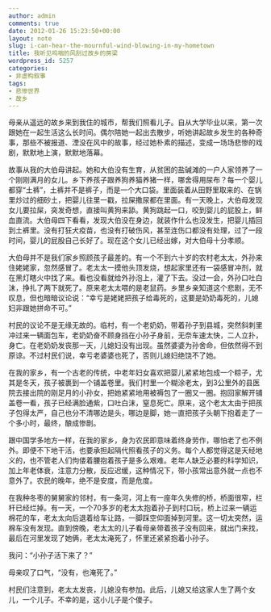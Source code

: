 ```yaml
---
author: admin
comments: true
date: 2012-01-26 15:23:50+00:00
layout: note
slug: i-can-hear-the-mournful-wind-blowing-in-my-hometown
title: 我听见呜咽的风刮过故乡的房梁
wordpress_id: 5257
categories:
- 非虚构叙事
tags:
- 悲惨世界
- 故乡
---
```


母亲从遥远的故乡来到我住的城市，帮我们照看儿子。自从大学毕业以来，第一次跟她在一起生活这么长时间。偶尔陪她一起出去散步，听她讲起故乡发生的各种奇事，那些不被报道、湮没在风中的故事，经过她朴素的描述，变成一场场悲惨的戏剧，默默地上演，默默地落幕。

故事从我的大伯母讲起。她和大伯没有生育，从贫困的盐碱滩的一户人家领养了一个刚刚满月的女儿。乡下养孩子跟养狗养猫养猪一样，哪舍得用尿布？每一个婴儿都穿“土裤”，土裤并不是裤子，而是一个大口袋。里面装着从田野里取来的、在锅里炒过的细砂土，把婴儿往里一戳，拉屎撒尿都在里面。有一天晚上，大伯母发现女儿要拉屎，突发奇想，直接叫黄狗来舔。黄狗跳起一口，咬到婴儿的屁股上，鲜血直流。大伯母四下看看，发现大伯没在身边，就装作什么也没发生，把婴儿插回到土裤里。没有打狂犬疫苗，也没有打破伤风，甚至连伤口都没有处理，过了一段时间，婴儿的屁股自己长好了。现在这个女儿已经出嫁，对大伯母十分孝顺。

大伯母并不是我们家乡照顾孩子最差的。有一个不到六十岁的农村老太太，外孙来住姥姥家，忽然感冒了。老太太一摸他头顶发烧，想起家里还有一袋感冒冲剂，就在黑灯瞎火中找了来。看也没看就给外孙泡上，灌了下去。没过一会，外孙口吐白沫，挣扎了两下就死了。原来老太太喂的是老鼠药。乡里乡亲知道这个悲剧，无不叹息，但也暗暗议论说：“幸亏是姥姥把孩子给毒死的，这要是奶奶毒死的，儿媳妇非跟她拼命不可。”

村民的议论不是无缘无故的。临村，有一个老奶奶，带着孙子到县城，突然斜刺里冲过来一辆面包车，老奶奶奋不顾身挡在小孙子身前，无奈车速太快，二人立扑，身亡。在老奶奶发丧那一天，儿媳妇没有出现。虽然婆婆为孙舍命，但依然得不到原谅。不过村民们说，幸亏老婆婆也死了，否则儿媳妇绝饶不了她。

在我的家乡，有一个古老的传统，中老年妇女喜欢把婴儿紧紧地包成一个粽子，尤其是冬天，孩子被裹到一个铺盖卷里。我们村里一个糊涂老太，到3公里外的县医院去接出院的刚足月的小孙女，把她紧紧地用被褥包了一圈又一圈。抱回家解开铺盖卷一看，孩子已经满脸通紫，口吐白沫，窒息死亡。原来，这个老太太由于把孩子包得太严，自己也分不清哪边是头，哪边是脚，她一直把孩子头朝下抱着走了一个多小时，最终，酿成惨剧。

跟中国学多地方一样，在我的家乡，身为农民即意味着终身劳作，哪怕老了也不例外。即便不下地干活，也要承担起隔代照看孩子的义务。每个人都觉得这是天经地义的，也不管老人们佝偻着腰抱着孩子是多么艰难。老年人缺乏必要的科学知识，加上年老体衰，注意力分散，反应迟缓，这种情况下，带小孩常出意外就一点也不意外了。农民的晚年，绝不是安度，而是危度。

在我种冬枣的舅舅家的邻村，有一条河，河上有一座年久失修的桥，桥面很窄，栏杆已经烂掉。有一天，一个70多岁的老太太抱着孙子到村口玩，桥上过来一辆运棉花的车，老太太向后退着给车让路，一脚踩空仰面掉到河里。这一切太突然，运棉车没有发现。直到傍晚，老太太的儿子看母亲带着孩子没有回来，就出门来找，最后在河里发现了她俩，老太太淹死了，怀里还紧紧抱着小孙子。

我问：“小孙子活下来了？”

母亲叹了口气，“没有，也淹死了。”

村民们注意到，老太太发丧，儿媳没有参加。此后，儿媳又给这家人生了两个女儿，一个儿子。不幸的是，这小儿子是个傻子。

